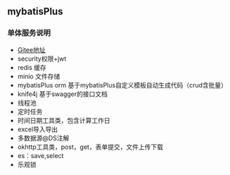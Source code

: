 ## mybatisPlus

### 单体服务说明

- [Gitee地址](https://gitee.com/doublehappy_admin/springbootProject/tree/master/mybatisPlus)
- security权限+jwt
- redis 缓存
- minio 文件存储
- mybatisPlus orm  基于mybatisPlus自定义模板自动生成代码（crud含批量）
- knife4j 基于swagger的接口文档
- 线程池
- 定时任务
- 时间日期工具类，包含计算工作日
- excel导入导出
- 多数据源@DS注解
- okhttp工具类，post，get，表单提交，文件上传下载
- es：save,select 
- 乐观锁

